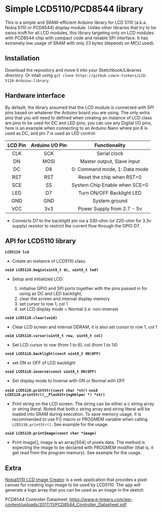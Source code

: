 # Simple LCD5110/PCD8544 library
This is a simple and SRAM-efficient Arduino library for LCD 5110 (a.k.a. Nokia 5110 or PCD8544) display module. Unlike other libraries that try to be swiss-knift for all LCD modules, this library targeting only on LCD modules with PCD8544 chip with compact code and reliable SPI interface. It has extremely low usage of SRAM with only 23 bytes (depends on MCU used).

## Installation

Download the repository and move it into your Sketchbook/Libraries directory. Or intall using `git clone https://github.com/e-tinkers/LCD-5110-Arduino-library`.

## Hardware interface

By default, the library assumed that the LCD module is connected with SPI pins based on whatever the Arduino board you are using. The only extra pins that you will need to defined when creating an instance of LCD class are pins to be used for DC and LED pins, you can use any Digital I/O pins, here is an example when connecting to an Arduino Nano where pin 8 is used as DC, and pin 7 is used as LED control:

|**LCD Pin** |**Arduino I/O Pin** |**Functionality**|
|:----------:|:------------------:|:---------------:|
|CLK|SCK|Serial clock|
|DN|MOSI|Master output, Slave input|
|DC|D8|0: Command mode, 1: Data mode|
|RST|RST|Reset the chip when RST=0|
|SCE|SS|System Chip Enable when SCE=0|
|LED|D7|Turn ON/OFF Backlight LED|
|GND|GND|System ground|
|VCC|3v3|Power Supply from 2.7 - 5v|

* Connects D7 to the backlight pin via a 330-ohm (or 220-ohm for 3.3v supply) resistor to restrict the current flow through the GPIO D7.

## API for LCD5110 library

**`LCD5110 lcd`**
- Create an instance of LCD5110 class.


**`void LCD5110.begin(uint8_t dc, uint8_t led)`**
- Setup and initialized LCD:

    1. initialise GPIO and SPI ports together with the pins passed in for using as DC and LED backlight;
    2. clear the screen and internal display memory
    3. set cursor to row 1, col 1
    4. set LCD display mode = Normal (i.e. non-inverse)


**`void LCD5110.clear(void)`**
- Clear LCD screen and internal DDRAM, it is also set cursor to row 1, col 1


**`void LCD5110.cursor(uint8_t row, uint8_t col)`**
- Set LCD cursor to row (from 1 to 6), col (from 1 to 14)


**`void LCD5110.backlight(const uint8_t ON|OFF)`**
- set ON or OFF of LCD backlight


**`void LCD5110.inverse(const uint8_t ON|OFF)`**
- Set display mode to Inverse with ON or Normal with OFF


**`void LCD5110.printStr(const char *str)`**
**`void LCD5110.printStr((__FlashStringHelper *) *str)`**
- Print string on the LCD screen. The string can be either a c string array or string literal. Noted that both c string array and string literal will be loaded into SRAM during execution. To save memory usage, it is recommended to use F() macro or PROGMEM variable when calling `LCD5110.printStr()`. See example for the usage.

**`void LCD5110.printImage(const char *image)`**
- Print image[], image is an array[504] of pixels data. The method is expecting the image to be declared with PROGMEM modifier (that is, it get read from the program memory). See example for the usage.

## Extra
[Nokia5110 LCD Image Creator](https://www.e-tinkers.com/nokia5110-lcd-image-creator/) is a web application that provides a pixel canvas for creating logo image to be used by LCD5110. The app will generate a logo array that you can be used as an image in the sketch.

PCD8544 Controller Datasheet: https://www.e-tinkers.com/wp-content/uploads/2017/11/PCD8544_Controller_Datasheet.pdf
